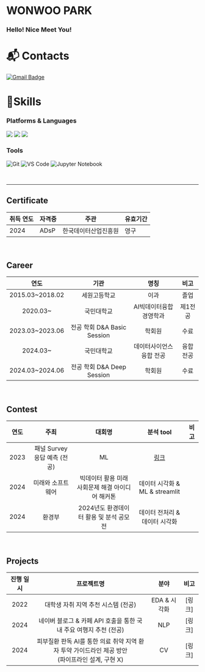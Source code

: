 # WONWOO PARK
### Hello! Nice Meet You!

# :mailbox_with_mail: Contacts
[![Gmail Badge](https://img.shields.io/badge/Gmail-d14836?style=flat-square&logo=Gmail&logoColor=white&link=mailto:qkrdnjsdn16@gmail.com)](mailto:qkrdnjsdn16@gmail.com)


# 💪Skills
### Platforms & Languages
<img src="https://img.shields.io/badge/Python-3776AB?style=flat-square&logo=Python&logoColor=white"/> <img src="https://img.shields.io/badge/Pytorch-EE4C2C?style=flat-square&logo=Pytorch&logoColor=white"/> <img src="https://img.shields.io/badge/MySQL-4479A1?style=flat-square&logo=MySQL&logoColor=white"/>


### Tools
![Git](https://img.shields.io/badge/Git-F05032.svg?&style=for-the-badge&logo=Git&logoColor=white)
![VS Code](https://img.shields.io/badge/VS%20Code-007ACC.svg?&style=for-the-badge&logo=VS%20Code&logoColor=white)
![Jupyter Notebook](https://img.shields.io/badge/Jupyter-F37626.svg?&style=for-the-badge&logo=Jupyter&logoColor=white)

<br>

----
## Certificate  
| 취득 연도 | 자격증 | 주관 | 유효기간 |
|-|-|-|-|
|2024|ADsP|한국데이터산업진흥원|영구|

<br>

##  Career
| 연도 | 기관 | 명칭 | 비고 |
| :------: | :------: | :------: | :------: |
| 2015.03~2018.02 | 세원고등학교 | 이과 | 졸업 |
| 2020.03~ |  국민대학교  | AI빅데이터융합경영학과   | 제1전공 |
| 2023.03~2023.06 | 전공 학회 D&A Basic Session | 학회원 | 수료 |
| 2024.03~ |  국민대학교  | 데이터사이언스 융합 전공  | 융합전공 |
| 2024.03~2024.06 | 전공 학회 D&A Deep Session | 학회원 | 수료 |


<br>

## Contest
| 연도 | 주최 | 대회명 | 분석 tool | 비고 |
| :------: | :------: | :------: | :------: | :------: |
|2023|패널 Survey 응답 예측 (전공)|ML|[링크](https://github.com/WonWoooPark/panel_survey_prediction)|
| 2024 | 미래와 소프트웨어 | 빅데이터 활용 미래 사회문제 해결 아이디어 해커톤 | 데이터 시각화 & ML & streamlit  |  |
| 2024 | 환경부 | 2024년도 환경데이터 활용 및 분석 공모전 | 데이터 전처리 & 데이터 시각화 |  |


<br>

## Projects
|진행 일시|프로젝트명|분야|비고|
|:------:|:------:|:------:|:------:|
|2022|대학생 자취 지역 추천 시스템 (전공)|EDA & 시각화|[링크]|
|2024|네이버 블로그 & 카페 API 호출을 통한 국내 주요 여행지 추천 (전공)|NLP|[링크]|
|2024|피부질환 판독 AI를 통한 의료 취약 지역 환자 투약 가이드라인 제공 방안<br/>(파이프라인 설계, 구현 X)|CV|[링크]|
